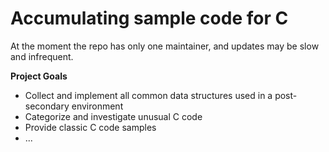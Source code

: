 # Accumulating sample code for C

At the moment the repo has only one maintainer, and updates may be slow and infrequent.

**Project Goals**
- Collect and implement all common data structures used in a post-secondary environment
- Categorize and investigate unusual C code
- Provide classic C code samples
- ...


